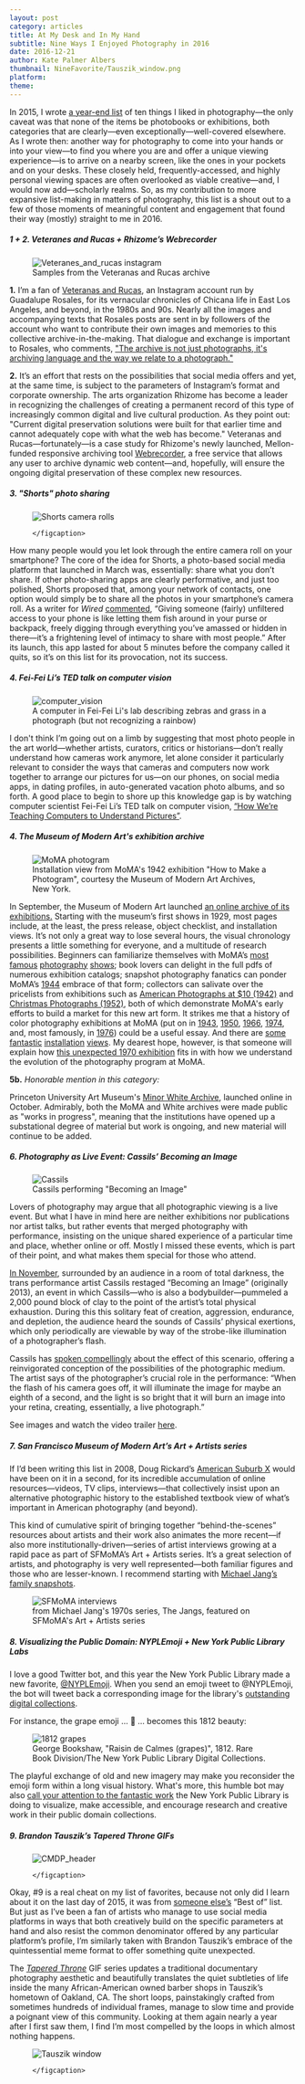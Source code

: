 ```yaml
---
layout: post
category: articles
title: At My Desk and In My Hand
subtitle: Nine Ways I Enjoyed Photography in 2016
date: 2016-12-21
author: Kate Palmer Albers
thumbnail: NineFavorite/Tauszik_window.png
platform: 
theme:
---
```


In 2015, I wrote [a year-end list](http://circulationexchange.org/articles/tenthings.html) of ten things I liked in photography—the only caveat was that none of the items be photobooks or exhibitions, both categories that are clearly—even exceptionally—well-covered elsewhere. 
As I wrote then:  another way for photography to come into your hands or into your view—to find you where you are and offer a unique viewing experience—is to arrive on a nearby screen, like the ones in your pockets and on your desks. These closely held, frequently-accessed, and highly personal viewing spaces are often overlooked as viable creative—and, I would now add—scholarly realms. So, as my contribution to more expansive list-making in matters of photography, this list is a shout out to a few of those moments of meaningful content and engagement that found their way (mostly) straight to me in 2016.

##### 1 + 2. Veteranes and Rucas + Rhizome’s Webrecorder
<figure class="figure">
	<img src="../assets/images/NineFavorite/V_R_screenshot.png" alt="Veteranes_and_rucas instagram" />
	<figcaption> 
		Samples from the Veteranas and Rucas archive
	</figcaption>
</figure>

**1.** I’m a fan of [Veteranas and Rucas](https://www.instagram.com/veteranas_and_rucas/), an Instagram account run by Guadalupe Rosales, for its vernacular chronicles of Chicana life in East Los Angeles, and beyond, in the 1980s and 90s. Nearly all the images and accompanying texts that Rosales posts are sent in by followers of the account who want to contribute their own images and memories to this collective archive-in-the-making. That dialogue and exchange is important to Rosales, who comments, ["The archive is not just photographs, it's archiving language and the way we relate to a photograph."](https://www.kcet.org/shows/artbound/photos-of-east-la-in-the-1990s?utm_source=facebook&utm_medium=social&utm_campaign=artbound)

**2.** It’s an effort that rests on the possibilities that social media offers and yet, at the same time, is subject to the parameters of Instagram’s format and corporate ownership. The arts organization Rhizome has become a leader in recognizing the challenges of creating a permanent record of this type of increasingly common digital and live cultural production. As they point out: "Current digital preservation solutions were built for that earlier time and cannot adequately cope with what the web has become." Veteranas and Rucas—fortunately—is a case study for Rhizome's newly launched, Mellon-funded responsive archiving tool [Webrecorder](http://rhizome.org/editorial/2016/jan/04/webrecorder-mellon/), a free service that allows any user to archive dynamic web content—and, hopefully, will ensure the ongoing digital preservation of these complex new resources.


##### 3. "Shorts" photo sharing
<figure class="figure-sm">
	<img src="../assets/images/NineFavorite/shorts-follow-peoples-camera-rolls.jpg" alt="Shorts camera rolls" />
	<figcaption> 
		
	</figcaption>
</figure>

How many people would you let look through the entire camera roll on your smartphone? The core of the idea for Shorts, a photo-based social media platform that launched in March was, essentially: share what you don’t share. If other photo-sharing apps are clearly performative, and just too polished, Shorts proposed that, among your network of contacts, one option would simply be to share all the photos in your smartphone’s camera roll. As a writer for *Wired* [commented](https://www.wired.com/2016/03/shorts-photo-sharing-app/), “Giving someone (fairly) unfiltered access to your phone is like letting them fish around in your purse or backpack, freely digging through everything you’ve amassed or hidden in there—it’s a frightening level of intimacy to share with most people.” 
After its launch, this app lasted for about 5 minutes before the company called it quits, so it’s on this list for its provocation, not its success.


##### 4. Fei-Fei Li’s TED talk on computer vision

<figure class="figure">
	<img src="../assets/images/NineFavorite/computer_vision_rainbow.png" alt="computer_vision" />
	<figcaption> 
		A computer in Fei-Fei Li's lab describing zebras and grass in a photograph (but not recognizing a rainbow)
	</figcaption>
</figure>

I don't think I’m going out on a limb by suggesting that most photo people in the art world—whether artists, curators, critics or historians—don’t really understand how cameras work anymore, let alone consider it particularly relevant to consider the ways that cameras and computers now work together to arrange our pictures for us—on our phones, on social media apps, in dating profiles, in auto-generated vacation photo albums, and so forth. A good place to begin to shore up this knowledge gap is by watching computer scientist Fei-Fei Li’s TED talk on computer vision, [“How We’re Teaching Computers to Understand Pictures”](https://www.ted.com/talks/fei_fei_li_how_we_re_teaching_computers_to_understand_pictures). 

##### 4. The Museum of Modern Art's exhibition archive

<figure class="figure">
	<img src="../assets/images/NineFavorite/MoMA_Photogram.jpg" alt="MoMA photogram" />
	<figcaption> 
		Installation view from MoMA's 1942 exhibition "How to Make a Photogram", courtesy the Museum of Modern Art Archives, New York. 
	</figcaption>
</figure>

In September, the Museum of Modern Art launched [an online archive of its exhibitions.](https://www.moma.org/calendar/exhibitions/history) Starting with the museum’s first shows in 1929, most pages include, at the least, the press release, object checklist, and installation views. It’s not only a great way to lose several hours, the visual chronology presents a little something for everyone, and a multitude of research possibilities. 
Beginners can familiarize themselves with MoMA’s [most](https://www.moma.org/calendar/exhibitions/2088?locale=en) [famous](https://www.moma.org/calendar/exhibitions/2968?locale=en) [photography](https://www.moma.org/calendar/exhibitions/2429?locale=en) [shows](https://www.moma.org/calendar/exhibitions/2347?locale=en); book lovers can delight in the full pdfs of numerous exhibition catalogs; snapshot photography fanatics can ponder MoMA’s [1944](https://www.moma.org/calendar/exhibitions/2316?locale=en) embrace of that form; collectors can salivate over the pricelists from exhibitions such as [American Photographs at $10 (1942)](https://www.moma.org/calendar/exhibitions/3021?locale=en) and [Christmas Photographs (1952)](https://www.moma.org/calendar/exhibitions/3281?locale=en), both of which demonstrate MoMA's early efforts to build a market for this new art form. It strikes me that a history of color photography exhibitions at MoMA (put on in [1943](https://www.moma.org/calendar/exhibitions/2306?locale=en), [1950](https://www.moma.org/calendar/exhibitions/2408?locale=en), [1966](https://www.moma.org/calendar/exhibitions/2574?locale=en), [1974](https://www.moma.org/calendar/exhibitions/2512?locale=en), and, most famously, in [1976](https://www.moma.org/calendar/exhibitions/2079?locale=en)) could be a useful essay. And there are [some](https://www.moma.org/calendar/exhibitions/3050?locale=en) [fantastic](https://www.moma.org/calendar/exhibitions/3463?locale=en) [installation](https://www.moma.org/calendar/exhibitions/2694?locale=en) [views](https://www.moma.org/calendar/exhibitions/2686?locale=en). My dearest hope, however, is that someone will explain how [this unexpected 1970 exhibition](https://www.moma.org/calendar/exhibitions/2684?locale=en) fits in with how we understand the evolution of the photography program at MoMA. 


**5b.** *Honorable mention in this category:*

Princeton University Art Museum's [Minor White Archive](http://artmuseum.princeton.edu/minor-white-archive), launched online in October. Admirably, both the MoMA and White archives were made public as "works in progress", meaning that the institutions have opened up a substational degree of material but work is ongoing, and new material will continue to be added. 

##### 6. Photography as Live Event: Cassils’ *Becoming an Image*

<figure class="figure">
	<img src="../assets/images/NineFavorite/Cassils.jpg" alt="Cassils" />
	<figcaption> 
		Cassils performing "Becoming an Image" 
	</figcaption>
</figure>

Lovers of photography may argue that all photographic viewing is a live event. But what I have in mind here are neither exhibitions nor publications nor artist talks, but rather events that merged photography with performance, insisting on the unique shared experience of a particular time and place, whether online or off. Mostly I missed these events, which is part of their point, and what makes them special for those who attend. 

[In November](http://www.epgn.com/arts-culture/arts/11380-gender-nonconformity-on-display-at-pafa), surrounded by an audience in a room of total darkness, the trans performance artist Cassils restaged “Becoming an Image” (originally 2013), an event in which Cassils—who is also a bodybuilder—pummeled a 2,000 pound block of clay to the point of the artist’s total physical exhaustion. During this this solitary feat of creation, aggression, endurance, and depletion, the audience heard the sounds of Cassils’ physical exertions, which only periodically are viewable by way of the strobe-like illumination of a photographer’s flash. 

Cassils has [spoken compellingly](https://thesportspectacle.com/2013/10/06/becoming-an-image-in-the-ring-with-cassils/) about the effect of this scenario, offering a reinvigorated conception of the possibilities of the photographic medium. The artist says of the photographer’s crucial role in the performance: “When the flash of his camera goes off, it will illuminate the image for maybe an eighth of a second, and the light is so bright that it will burn an image into your retina, creating, essentially, a live photograph.”

See images and watch the video trailer [here](http://heathercassils.com/portfolio/becoming-an-image-2/). 


##### 7. San Francisco Museum of Modern Art’s Art + Artists series

If I’d been writing this list in 2008, Doug Rickard’s [American Suburb X](http://www.americansuburbx.com/) would have been on it in a second, for its incredible accumulation of online resources—videos, TV clips, interviews—that collectively insist upon an alternative photographic history to the established textbook view of what’s important in American photography (and beyond). 

This kind of cumulative spirit of bringing together “behind-the-scenes” resources about artists and their work also animates the more recent—if also more institutionally-driven—series of artist interviews growing at a rapid pace as part of SFMoMA’s Art + Artists series. It’s a great selection of artists, and photography is very well represented—both familiar figures and those who are lesser-known. I recommend starting with [Michael Jang’s family snapshots](https://www.sfmoma.org/watch/michael-jangs-family-snapshots/). 

<figure class="figure">
	<img src="../assets/images/NineFavorite/Jang_snapshot.png" alt="SFMoMA interviews" />
	<figcaption> 
		from Michael Jang's 1970s series, The Jangs, featured on SFMoMA's Art + Artists series
	</figcaption>
</figure>

##### 8. Visualizing the Public Domain: NYPLEmoji + New York Public Library Labs 

I love a good Twitter bot, and this year the New York Public Library made a new favorite, [@NYPLEmoji](https://twitter.com/nyplemoji). When you send an emoji tweet to @NYPLEmoji, the bot will tweet back a corresponding image for the library's [outstanding digital collections](https://digitalcollections.nypl.org/). 

For instance, the grape emoji … &#x1f347; … becomes this 1812 beauty:

<figure class="figure-md">
	<img src="../assets/images/NineFavorite/NYPL_grapes_1812.jpg" alt="1812 grapes" />
	<figcaption> 
		George Bookshaw, "Raisin de Calmes (grapes)", 1812. Rare Book Division/The New York Public Library Digital Collections.
	</figcaption>
</figure>

The playful exchange of old and new imagery may make you reconsider the emoji form within a long visual history. What's more, this humble bot may also [call your attention to the fantastic work](http://publicdomain.nypl.org/pd-visualization/) the New York Public Library is doing to visualize, make accessible, and encourage research and creative work in their public domain collections.






##### 9. Brandon Tauszik’s *Tapered Throne* GIFs

<figure class="figure-sm">
	<img src="../assets/images/NineFavorite/Tauszik_portrait.gif" alt="CMDP_header" />
	<figcaption> 
		
	</figcaption>
</figure>

Okay, #9 is a real cheat on my list of favorites, because not only did I learn about it on the last day of 2015, it was from [someone else’s](https://medium.com/vantage/the-best-use-of-gifs-in-2015-brandon-tauszik-e32fde36210#.q89pwa3rf) “Best of” list. But just as I’ve been a fan of artists who manage to use social media platforms in ways that both creatively build on the specific parameters at hand and also resist the common denominator offered by any particular platform’s profile, I’m similarly taken with Brandon Tauszik’s embrace of the quintessential meme format to offer something quite unexpected. 

The [*Tapered Throne*](http://taperedthrone.com/) GIF series updates a traditional documentary photography aesthetic and beautifully translates the quiet subtleties of life inside the many African-American owned barber shops in Tauszik’s hometown of Oakland, CA. The short loops, painstakingly crafted from sometimes hundreds of individual frames, manage to slow time and provide a poignant view of this community. Looking at them again nearly a year after I first saw them, I find I’m most compelled by the loops in which almost nothing happens. 

<figure class="figure-md">
	<img src="../assets/images/NineFavorite/Tauszik_window.gif" alt="Tauszik window" />
	<figcaption> 
		
	</figcaption>
</figure>













